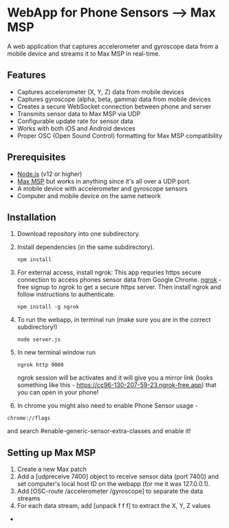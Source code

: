 # WebApp for Phone Sensors --> Max MSP

A web application that captures accelerometer and gyroscope data from a mobile device and streams it to Max MSP in real-time.

## Features

- Captures accelerometer (X, Y, Z) data from mobile devices
- Captures gyroscope (alpha, beta, gamma) data from mobile devices
- Creates a secure WebSocket connection between phone and server
- Transmits sensor data to Max MSP via UDP
- Configurable update rate for sensor data
- Works with both iOS and Android devices
- Proper OSC (Open Sound Control) formatting for Max MSP compatibility

## Prerequisites

- [Node.js](https://nodejs.org/) (v12 or higher)
- [Max MSP](https://cycling74.com/products/max) but works in anything since it's all over a UDP port.
- A mobile device with accelerometer and gyroscope sensors
- Computer and mobile device on the same network

## Installation

1. Download repository into one subdirectory. 

2. Install dependencies (in the same subdirectory).
   ```
   npm install
   ```

3. For external access, install ngrok:
   This app requries https secure connection to access phones sensor data from Google Chrome.
   [ngrok](https://dashboard.ngrok.com/signup) - free signup to ngrok to get a secure https server. Then install ngrok and follow instructions to authenticate. 
   ```
   npm install -g ngrok
   ```

4. To run the webapp, in terminal run (make sure you are in the correct subdirectory!)
   ```
   node server.js
   ```

5. In new terminal window run
   ```
   ngrok http 9000
   ```
   ngrok session will be activates and it will give you a mirror link (looks something like this  -  https://cc96-130-207-59-23.ngrok-free.app) that you can open in your phone!
   
 6. In chrome you might also need to enable Phone Sensor usage - 
   ```
   chrome://flags
   ```
   and search #enable-generic-sensor-extra-classes and enable it!
 

## Setting up Max MSP

1. Create a new Max patch
2. Add a [udpreceive 7400] object to receive sensor data (port 7400) and set computer's local host ID on the webapp (for me it was 127.0.0.1). 
3. Add [OSC-route /accelerometer /gyroscope] to separate the data streams
4. For each data stream, add [unpack f f f] to extract the X, Y, Z values
   


* 
